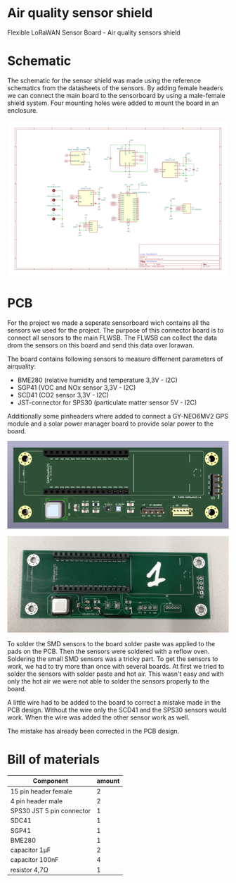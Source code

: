 # Air quality sensor shield
Flexible LoRaWAN Sensor Board - Air quality sensors shield

# Schematic
The schematic for the sensor shield was made using the reference schematics from the datasheets of the sensors. By adding female headers we can connect the main board to the sensorboard by using a male-female shield system. 
Four mounting holes were added to mount the board in an enclosure.

![Connectorboard](assets/sensorboard.svg 'Figuur 1: Connectorboard')

# PCB
For the project we made a seperate sensorboard wich contains all the sensors we used for the project. The purpose of this connector board is to connect all sensors to the main FLWSB. The FLWSB can collect the data drom the sensors on this board and send this data over lorawan.

The board contains following sensors to measure differnent parameters of airquality: 
  - BME280 (relative humidity and temperature 3,3V - I2C)
  - SGP41 (VOC and NOx sensor 3,3V - I2C)
  - SCD41 (CO2 sensor 3,3V - I2C)
  - JST-connector for SPS30 (particulate matter sensor 5V - I2C)

Additionally some pinheaders where added to connect a GY-NEO6MV2 GPS module and a solar power manager board to provide solar power to the board.

![Connectorboard](assets/connectorboard.png 'Figuur 2: Connectorboard')

![Connectorboard](assets/connectorboard1.jpg 'Figuur 3: Connectorboard1')

To solder the SMD sensors to the board solder paste was applied to the pads on the PCB. Then the sensors were soldered with a reflow oven. Soldering the small SMD sensors was a tricky part. To get the sensors to work, we had to try more than once with several boards.
At first we tried to solder the sensors with solder paste and hot air. This wasn't easy and with only the hot air we were not able to solder the sensors properly to the board.

A little wire had to be added to the board to correct a mistake made in the PCB design. Without the wire only the SCD41 and the SPS30 sensors would work. When the wire was added the other sensor work as well.

The mistake has already been corrected in the PCB design.

# Bill of materials
| Component  | amount  |
|---|---|
| 15 pin header female | 2 |
| 4 pin header male | 2 |
| SPS30 JST 5 pin connector | 1 |
| SDC41 | 1 |
| SGP41 | 1 |
| BME280 | 1 |
| capacitor 1µF  | 2  |
| capacitor 100nF  | 4  |
| resistor 4,7Ω  | 1  |
